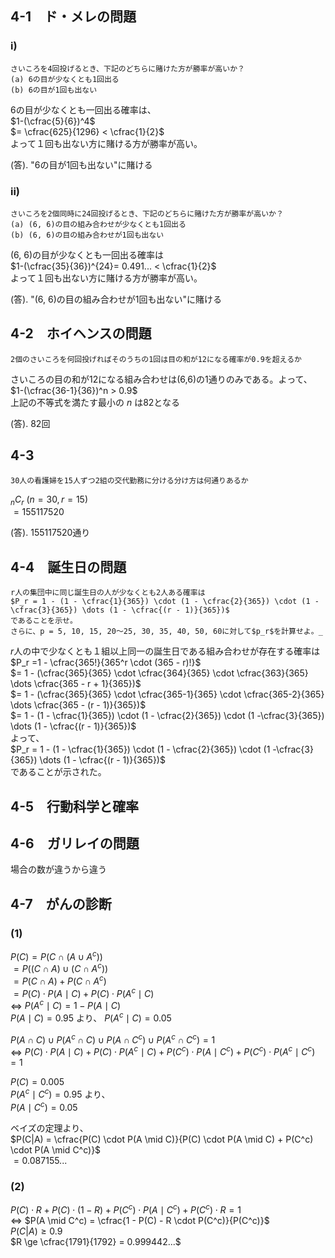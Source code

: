 ## 4-1　ド・メレの問題
### i)
```
さいころを4回投げるとき、下記のどちらに賭けた方が勝率が高いか？
(a) 6の目が少なくとも1回出る
(b) 6の目が1回も出ない
```
6の目が少なくとも一回出る確率は、  
$1-(\cfrac{5}{6})^4$  
$= \cfrac{625}{1296} < \cfrac{1}{2}$  
よって１回も出ない方に賭ける方が勝率が高い。 
  
(答). "6の目が1回も出ない"に賭ける
### ii)
```
さいころを2個同時に24回投げるとき、下記のどちらに賭けた方が勝率が高いか？
(a) (6, 6)の目の組み合わせが少なくとも1回出る
(b) (6, 6)の目の組み合わせが1回も出ない
```
(6, 6)の目が少なくとも一回出る確率は  
$1-(\cfrac{35}{36})^{24}= 0.491... < \cfrac{1}{2}$  
よって１回も出ない方に賭ける方が勝率が高い。  
  
(答). "(6, 6)の目の組み合わせが1回も出ない"に賭ける

## 4-2　ホイヘンスの問題
```
2個のさいころを何回投げればそのうちの1回は目の和が12になる確率が0.9を超えるか
```
さいころの目の和が12になる組み合わせは(6,6)の1通りのみである。よって、  
$1-(\cfrac{36-1}{36})^n > 0.9$   
上記の不等式を満たす最小の $n$ は82となる  
  
(答). 82回
## 4-3
```
30人の看護婦を15人ずつ2組の交代勤務に分ける分け方は何通りあるか
```
$_nC_r$ $(n=30, r=15)$  
$=155117520$   
  
(答). 155117520通り
## 4-4　誕生日の問題
```
r人の集団中に同じ誕生日の人が少なくとも2人ある確率は  
$P_r = 1 - (1 - \cfrac{1}{365}) \cdot (1 - \cfrac{2}{365}) \cdot (1 -\cfrac{3}{365}) \dots (1 - \cfrac{(r - 1)}{365})$   
であることを示せ。  
さらに、p = 5, 10, 15, 20～25, 30, 35, 40, 50, 60に対して$p_r$を計算せよ。_
```
$r$人の中で少なくとも１組以上同一の誕生日である組み合わせが存在する確率は  
$P_r =1 - \cfrac{365!}{365^r \cdot (365 - r)!}$  
$= 1 - (\cfrac{365}{365} \cdot \cfrac{364}{365} \cdot \cfrac{363}{365} \dots \cfrac{365 - r + 1}{365})$  
$= 1 - (\cfrac{365}{365} \cdot \cfrac{365-1}{365} \cdot \cfrac{365-2}{365} \dots \cfrac{365 - (r - 1)}{365})$  
$= 1 - (1 - \cfrac{1}{365}) \cdot (1 - \cfrac{2}{365}) \cdot (1 -\cfrac{3}{365}) \dots (1 - \cfrac{(r - 1)}{365})$  
よって、  
$P_r = 1 - (1 - \cfrac{1}{365}) \cdot (1 - \cfrac{2}{365}) \cdot (1 -\cfrac{3}{365}) \dots (1 - \cfrac{(r - 1)}{365})$   
であることが示された。
## 4-5　行動科学と確率

## 4-6　ガリレイの問題
場合の数が違うから違う
## 4-7　がんの診断
### (1)
$P(C) = P(C \cap (A \cup A^c))$  
$= P((C \cap A) \cup (C \cap A^c))$  
$= P(C \cap A) + P(C \cap A^c)$  
$= P(C) \cdot P(A \mid C) + P(C) \cdot P(A^c \mid C)$  
$\iff$ $P(A^c \mid C) = 1 - P(A \mid C)$  
$P(A \mid C)=0.95$ より、 $P(A^c \mid C) = 0.05$

$P(A \cap C) \cup P(A^c \cap C) \cup P(A \cap C^c) \cup P(A^c \cap C^c) = 1$  
$\iff$  $P(C) \cdot P(A \mid C) + P(C) \cdot P(A^c \mid C) + P(C^c) \cdot P(A \mid C^c) + P(C^c) \cdot P(A^c \mid C^c) = 1$  

$P(C)=0.005$  
$P(A^c \mid C^c)=0.95$ より、  
$P(A \mid C^c) = 0.05$  

ベイズの定理より、  
$P(C|A) = \cfrac{P(C) \cdot P(A \mid C)}{P(C) \cdot P(A \mid C) + P(C^c) \cdot P(A \mid C^c)}$  
$=0.087155...$
### (2)
$P(C) \cdot R + P(C) \cdot (1 - R) + P(C^c) \cdot P(A \mid C^c) + P(C^c) \cdot R= 1$   
$\iff$  $P(A \mid C^c) = \cfrac{1 - P(C) - R \cdot P(C^c)}{P(C^c)}$  
$P(C|A) \ge 0.9$  
$R \ge \cfrac{1791}{1792} = 0.999442...$




